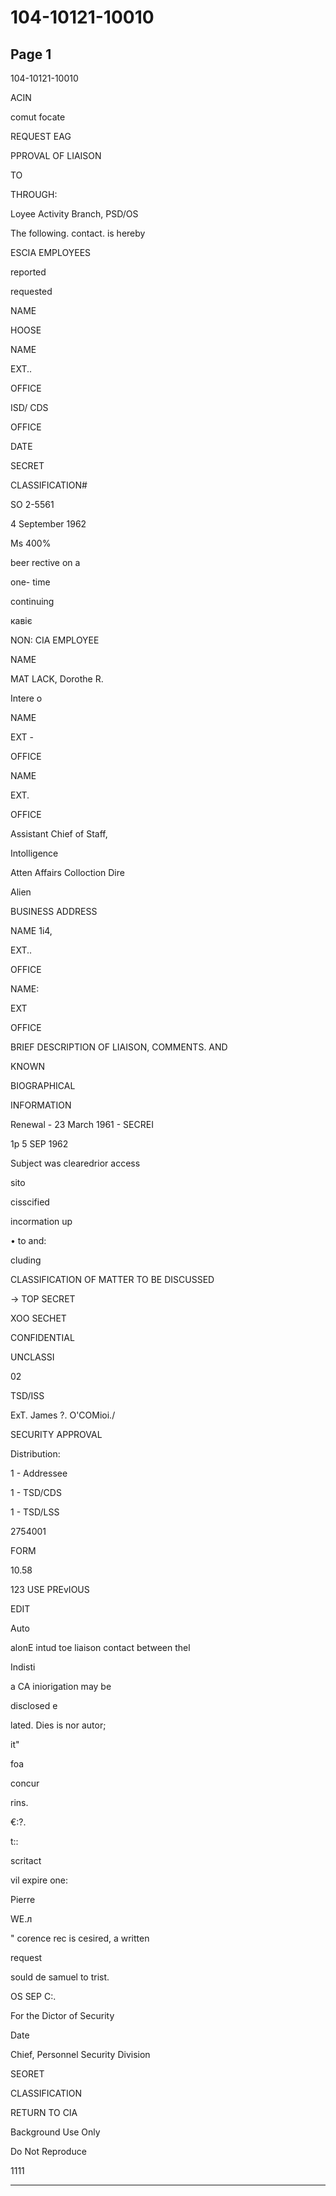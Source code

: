 # 104-10121-10010

## Page 1

104-10121-10010

ACIN

comut focate

REQUEST EAG

PPROVAL OF LIAISON

TO

THROUGH:

Loyee Activity Branch, PSD/OS

The following. contact. is hereby

ESCIA EMPLOYEES

reported

requested

NAME

HOOSE

NAME

EXT..

OFFICE

ISD/ CDS

OFFICE

DATE

SECRET

CLASSIFICATION#

SO 2-5561

4 September 1962

Ms 400%

beer rective on a

one- time

continuing

кавіє

NON: CIA EMPLOYEE

NAME

MAT LACK, Dorothe R.

Intere o

NAME

EXT -

OFFICE

NAME

EXT.

OFFICE

Assistant Chief of Staff,

Intolligence

Atten Affairs Colloction Dire

Alien

BUSINESS ADDRESS

NAME 1i4,

EXT..

OFFICE

NAME:

EXT

OFFICE

BRIEF DESCRIPTION OF LIAISON, COMMENTS. AND

KNOWN

BIOGRAPHICAL

INFORMATION

Renewal - 23 March 1961 - SECREI

1p 5 SEP 1962

Subject was clearedrior access

sito

cisscified

incormation up

• to and:

cluding

CLASSIFICATION OF MATTER TO BE DISCUSSED

→ TOP SECRET

XOO SECHET

CONFIDENTIAL

UNCLASSI

02

TSD/ISS

ExT. James ?. O'COMioi./

SECURITY APPROVAL

Distribution:

1 - Addressee

1 - TSD/CDS

1 - TSD/LSS

2754001

FORM

10.58

123 USE PREvIOUS

EDIT

Auto

alonE intud toe liaison contact between thel

Indisti

a CA iniorigation may be

disclosed e

lated. Dies is nor autor;

it"

foa

concur

rins.

€:?.

t::

scritact

vil expire one:

Pierre

WE.л

" corence rec is cesired, a written

request

sould de samuel to trist.

OS SEP C:.

For the Dictor of Security

Date

Chief, Personnel Security Division

SEORET

CLASSIFICATION

RETURN TO CIA

Background Use Only

Do Not Reproduce

1111

---

